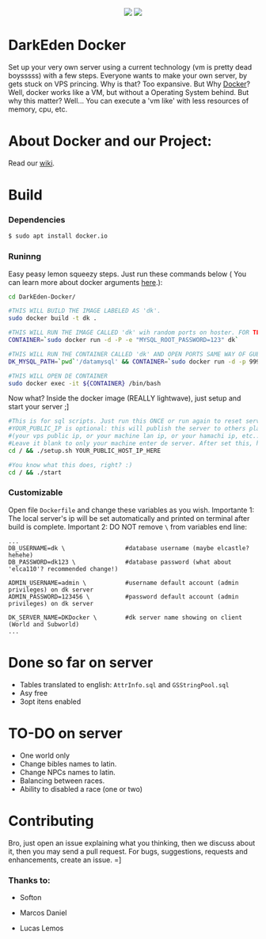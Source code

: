 <p align="center">
    <a href="#build" alt="build">
        <img src="https://img.shields.io/badge/build-passing-brightgreen.svg" /></a>
    <a href="#sponsors" alt="#docker">
        <img src="https://img.shields.io/badge/docker-blue.svg?logo=docker" /></a>
</p>

# DarkEden Docker
Set up your very own server using a current technology (vm is pretty dead boysssss) with a few steps. Everyone wants to make your own server, by gets stuck on VPS princing. Why is that? Too expansive. But Why [Docker]? Well, docker works like a VM, but without a Operating System behind. But why this matter? Well... You can execute a 'vm like' with less resources of memory, cpu, etc.

# About Docker and our Project:
Read our [wiki].

# Build
### Dependencies
```sh
$ sudo apt install docker.io
```

### Runinng
Easy peasy lemon squeezy steps. Just run these commands below ( You can learn more about docker arguments [here].):
```sh
cd DarkEden-Docker/

#THIS WILL BUILD THE IMAGE LABELED AS 'dk'.
sudo docker build -t dk .

#THIS WILL RUN THE IMAGE CALLED 'dk' wih random ports on hoster. FOR TEST ONLY
CONTAINER=`sudo docker run -d -P -e "MYSQL_ROOT_PASSWORD=123" dk`

#THIS WILL RUN THE CONTAINER CALLED 'dk' AND OPEN PORTS SAME WAY OF GUEST
DK_MYSQL_PATH=`pwd`'/datamysql' && CONTAINER=`sudo docker run -d -p 9999:9999/tcp -p 9999:9999/udp -p 9998:9998/tcp -p 9998:9998/udp -p 9997:9997/tcp -p 9997:9997/udp -p 9996:9996/tcp -p 9996:9996/udp -p 9977:9977/tcp -p 9977:9977/udp -p 9900:9900/tcp -p 9900:9900/udp -p 9876:9876/tcp -p 9876:9876/udp -p 9800:9800/tcp -p 9800:9800/udp -p 5001:5001/tcp -p 5001:5001/udp -p 5000:5000/tcp -p 5000:5000/udp -p 3306:3306/tcp -p 3306:3306/udp -p 3001:3001/tcp -p 3001:3001/udp -p 2999:2999/tcp -p 2999:2999/udp -p 1111:1111/tcp -p 1111:1111/udp -e "MYSQL_ROOT_PASSWORD=123" -v "${DK_MYSQL_PATH}:/usr/local/mysql/var" dk`

#THIS WILL OPEN DE CONTAINER
sudo docker exec -it ${CONTAINER} /bin/bash
```

Now what? Inside the docker image (REALLY lightwave), just setup and start your server ;]
```sh
#This is for sql scripts. Just run this ONCE or run again to reset server data.
#YOUR_PUBLIC_IP is optional: this will publish the server to others players could enter
#(your vps public ip, or your machine lan ip, or your hamachi ip, etc...). 
#Leave it blank to only your machine enter de server. After set this, host ip cannot enter the server.
cd / && ./setup.sh YOUR_PUBLIC_HOST_IP_HERE

#You know what this does, right? :)
cd / && ./start
```

### Customizable
Open file ```Dockerfile``` and change these variables as you wish. Importante 1: The local server's ip will be set automatically and printed on terminal after build is complete. Important 2: DO NOT remove ```\``` from variables end line:

```
...
DB_USERNAME=dk \                 #database username (maybe elcastle? hehehe)
DB_PASSWORD=dk123 \              #database password (what about 'elca110'? recommended change!)

ADMIN_USERNAME=admin \           #username default account (admin privileges) on dk server
ADMIN_PASSWORD=123456 \          #password default account (admin privileges) on dk server

DK_SERVER_NAME=DKDocker \        #dk server name showing on client (World and Subworld)
...
```


# Done so far on server
- Tables translated to english: ```AttrInfo.sql``` and ```GSStringPool.sql```
- Asy free
- 3opt itens enabled

# TO-DO on server
- One world only
- Change bibles names to latin.
- Change NPCs names to latin.
- Balancing between races.
- Ability to disabled a race (one or two)

# Contributing
Bro, just open an issue explaining what you thinking, then we discuss about it, then you may send a pull request. For bugs, suggestions, requests and enhancements, create an issue. =]

### Thanks to:
 - Softon
 - Marcos Daniel
 - Lucas Lemos

   [Docker]: <https://www.docker.com/resources/what-container>
   [Why]: <https://github.com/TroniPM/DarkEden-With-Docker/issues>
   [here]: <https://docs.docker.com/engine/reference/commandline/run/>
   [wiki]: <https://github.com/TroniPM/DarkEden-With-Docker/wiki>
